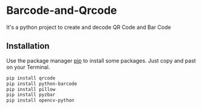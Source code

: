 # Barcode-and-Qrcode
It's a python project to create and decode QR Code and Bar Code
## Installation
Use the package manager [pip](https://pip.pypa.io/en/stable/) to install some packages. Just copy and past on your Terminal.
```bash
pip install qrcode
pip install python-barcode
pip install pillow
pip install pyzbar
pip install opencv-python
```
